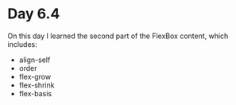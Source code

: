 # Day 6.4

On this day I learned the second part of the FlexBox content, which includes:

- align-self
- order
- flex-grow
- flex-shrink
- flex-basis
